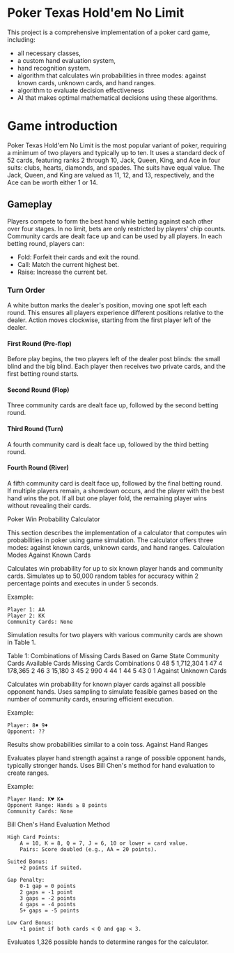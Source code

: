 # Poker Texas Hold'em No Limit

This project is a comprehensive implementation of a poker card game, including:
- all necessary classes,
- a custom hand evaluation system,
- hand recognition system.
- algorithm that calculates win probabilities in three modes: against known cards, unknown cards, and hand ranges.
- algorithm to evaluate decision effectiveness
- AI that makes optimal mathematical decisions using these algorithms.

# Game introduction
Poker Texas Hold'em No Limit is the most popular variant of poker, requiring a minimum of two players and typically up to ten. 
It uses a standard deck of 52 cards, featuring ranks 2 through 10, Jack, Queen, King, and Ace in four suits: clubs, hearts, diamonds, and spades. 
The suits have equal value. The Jack, Queen, and King are valued as 11, 12, and 13, respectively, and the Ace can be worth either 1 or 14.

## Gameplay

Players compete to form the best hand while betting against each other over four stages. In no limit, bets are only restricted by players' chip counts. Community cards are dealt face up and can be used by all players. In each betting round, players can:

  - Fold: Forfeit their cards and exit the round.
  - Call: Match the current highest bet.
  - Raise: Increase the current bet.

### Turn Order

A white button marks the dealer's position, moving one spot left each round. This ensures all players experience different positions relative to the dealer. Action moves clockwise, starting from the first player left of the dealer.
#### First Round (Pre-flop)

Before play begins, the two players left of the dealer post blinds: the small blind and the big blind. Each player then receives two private cards, and the first betting round starts.
#### Second Round (Flop)

Three community cards are dealt face up, followed by the second betting round.
#### Third Round (Turn)

A fourth community card is dealt face up, followed by the third betting round.
#### Fourth Round (River)

A fifth community card is dealt face up, followed by the final betting round. If multiple players remain, a showdown occurs, and the player with the best hand wins the pot. If all but one player fold, the remaining player wins without revealing their cards.



Poker Win Probability Calculator

This section describes the implementation of a calculator that computes win probabilities in poker using game simulation. The calculator offers three modes: against known cards, unknown cards, and hand ranges.
Calculation Modes
Against Known Cards

Calculates win probability for up to six known player hands and community cards. Simulates up to 50,000 random tables for accuracy within 2 percentage points and executes in under 5 seconds.

Example:

    Player 1: AA
    Player 2: KK
    Community Cards: None

Simulation results for two players with various community cards are shown in Table 1.

Table 1: Combinations of Missing Cards Based on Game State
Community Cards	Available Cards	Missing Cards	Combinations
0	48	5	1,712,304
1	47	4	178,365
2	46	3	15,180
3	45	2	990
4	44	1	44
5	43	0	1
Against Unknown Cards

Calculates win probability for known player cards against all possible opponent hands. Uses sampling to simulate feasible games based on the number of community cards, ensuring efficient execution.

Example:

    Player: 8♦ 9♦
    Opponent: ??

Results show probabilities similar to a coin toss.
Against Hand Ranges

Evaluates player hand strength against a range of possible opponent hands, typically stronger hands. Uses Bill Chen's method for hand evaluation to create ranges.

Example:

    Player Hand: K♥ K♠
    Opponent Range: Hands ≥ 8 points
    Community Cards: None

Bill Chen's Hand Evaluation Method

    High Card Points:
        A = 10, K = 8, Q = 7, J = 6, 10 or lower = card value.
        Pairs: Score doubled (e.g., AA = 20 points).

    Suited Bonus:
        +2 points if suited.

    Gap Penalty:
        0-1 gap = 0 points
        2 gaps = -1 point
        3 gaps = -2 points
        4 gaps = -4 points
        5+ gaps = -5 points

    Low Card Bonus:
        +1 point if both cards < Q and gap < 3.

Evaluates 1,326 possible hands to determine ranges for the calculator.
